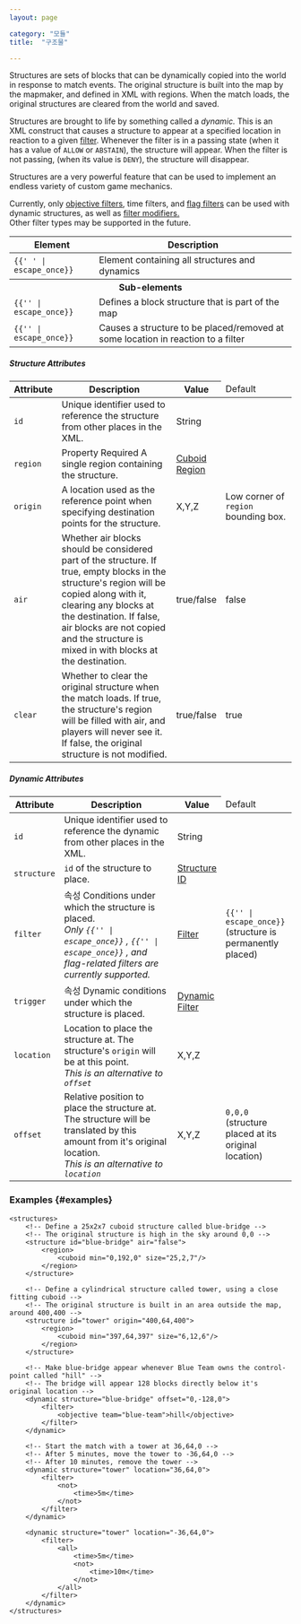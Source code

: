 ```yaml
---
layout: page

category: "모듈"
title:  "구조물"

---
```


Structures are sets of blocks that can be dynamically copied into the world in response to match events.
The original structure is built into the map by the mapmaker, and defined in XML with regions.
When the match loads, the original structures are cleared from the world and saved.

Structures are brought to life by something called a _dynamic._
This is an XML construct that causes a structure to appear at a specified location in reaction to a given
[filter](/modules/filters).
Whenever the filter is in a passing state (when it has a value of `ALLOW` or `ABSTAIN`),
the structure will appear. When the filter is not passing,
(when its value is `DENY`), the structure will disappear.


Structures are a very powerful feature that can be used to implement an endless variety of custom game mechanics.


<div class='alert alert-warning alert-small'>
  <div class='clearfix'>
    <i class='fa fa-2x fa-exclamation-triangle'></i>
    <p class='alert-content'>
      Currently, only
      <a href='/modules/filters#objectiveFilter'>objective filters</a>, time filters, and
      <a href='/modules/filters#flagFilter'>flag filters</a>
      can be used with dynamic structures, as well as
      <a href='/modules/filters#filterModifiers'>filter modifiers.</a>
      <br/>
      Other filter types may be supported in the future.
    </p>
  </div>
</div>

<div class='table-responsive'>
  <table class='table table-striped table-condensed'>
    <thead>
      <tr>
        <th>Element</th>
        <th>Description</th>
      </tr>
    </thead>
    <tbody>
      <tr>
        <td>
          <span class='highlight'>
            <code>{{'<structures> </structures>' | escape_once}}</code>
          </span>
        </td>
        <td>
          Element containing all structures and dynamics
        </td>
      </tr>
      <tr>
        <th colspan='2'>Sub-elements</th>
      </tr>
      <tr>
        <td>
          <span class='highlight'>
            <code>{{'<structure>' | escape_once}}</code>
          </span>
        </td>
        <td>Defines a block structure that is part of the map</td>
      </tr>
      <tr>
        <td>
          <span class='highlight'>
            <code>{{'<dynamic>' | escape_once}}</code>
          </span>
        </td>
        <td>Causes a structure to be placed/removed at some location in reaction to a filter</td>
      </tr>
    </tbody>
  </table>
</div>
<h5 id='structureAttributes'>Structure Attributes</h5>
<div class='table-responsive'>
  <table class='table table-striped table-condensed'>
    <thead>
      <tr>
        <th>Attribute</th>
        <th>Description</th>
        <th width='15%'>Value</th>
        <td width='25%'>Default</td>
      </tr>
    </thead>
    <tbody>
      <tr id='structureId'>
        <td>
          <code>id</code>
        </td>
        <td>Unique identifier used to reference the structure from other places in the XML.</td>
        <td>
          <span class='label label-primary'>String</span>
        </td>
        <td></td>
      </tr>
      <tr>
        <td>
          <code>region</code>
        </td>
        <td>
          <span class='label label-default' data-toggle='tooltip' title='Can be an attribute or sub-element.'>Property</span>
          <span class='label label-danger'>Required</span>
          A single region containing the structure.
        </td>
        <td>
          <a href='/modules/regions'>Cuboid Region</a>
        </td>
        <td></td>
      </tr>
      <tr>
        <td>
          <code>origin</code>
        </td>
        <td>
          A location used as the reference point when specifying destination points for the structure.
        </td>
        <td>
          <span class='label label-primary'>X,Y,Z</span>
        </td>
        <td>
          Low corner of
          <code>region</code>
          bounding box.
        </td>
      </tr>
      <tr>
        <td>
          <code>air</code>
        </td>
        <td>
          Whether air blocks should be considered part of the structure.
          If true, empty blocks in the structure's region will be copied along with it, clearing any blocks at the destination.
          If false, air blocks are not copied and the structure is mixed in with blocks at the destination.
        </td>
        <td>
          <span class='label label-primary'>true/false</span>
        </td>
        <td>false</td>
      </tr>
      <tr>
        <td>
          <code>clear</code>
        </td>
        <td>
          Whether to clear the original structure when the match loads.
          If true, the structure's region will be filled with air, and players will never see it.
          If false, the original structure is not modified.
        </td>
        <td>
          <span class='label label-primary'>true/false</span>
        </td>
        <td>true</td>
      </tr>
    </tbody>
  </table>
</div>
<h5 id='dynamicAttributes'>Dynamic Attributes</h5>
<div class='table-responsive'>
  <table class='table table-striped table-condensed'>
    <thead>
      <tr>
        <th>Attribute</th>
        <th>Description</th>
        <th width='15%'>Value</th>
        <td width='25%'>Default</td>
      </tr>
    </thead>
    <tbody>
      <tr>
        <td>
          <code>id</code>
        </td>
        <td>Unique identifier used to reference the dynamic from other places in the XML.</td>
        <td>
          <span class='label label-primary'>String</span>
        </td>
        <td></td>
      </tr>
      <tr>
        <td>
          <code>structure</code>
        </td>
        <td>
          <code>id</code>
          of the structure to place.
        </td>
        <td>
          <a href='#structureId'>Structure ID</a>
        </td>
        <td></td>
      </tr>
      <tr>
        <td>
          <code>filter</code>
        </td>
        <td>
          <span class='label label-default' data-toggle='tooltip' title='이는 속성 또는 하위요소일 수 있습니다.'>속성</span>
          Conditions under which the structure is placed.
          <br/>
          <em>
            Only
            <code>{{'<objective>' | escape_once}}</code>
            ,
            <code>{{'<time>' | escape_once}}</code>
            , and flag-related filters are currently supported.
          </em>
        </td>
        <td>
          <a href='/modules/filters'>Filter</a>
        </td>
        <td>
          <code>{{'<always/>' | escape_once}}</code>
          <br/>
          (structure is permanently placed)
        </td>
      </tr>
      <tr>
        <td>
          <code>trigger</code>
        </td>
        <td>
          <span class='label label-default' data-toggle='tooltip' title='이는 속성 또는 하위요소일 수 있습니다.'>속성</span>
          Dynamic conditions under which the structure is placed.
        </td>
        <td>
          <a href='/modules/filters'>Dynamic Filter</a>
        </td>
        <td></td>
      </tr>
      <tr>
        <td>
          <code>location</code>
        </td>
        <td>
          Location to place the structure at. The structure's
          <code>origin</code>
          will be at this point.
          <br/>
          <em>
            This is an alternative to
            <code>offset</code>
          </em>
        </td>
        <td>
          <span class='label label-primary'>X,Y,Z</span>
        </td>
        <td></td>
      </tr>
      <tr>
        <td>
          <code>offset</code>
        </td>
        <td>
          Relative position to place the structure at.
          The structure will be translated by this amount from it's original location.
          <br/>
          <em>
            This is an alternative to
            <code>location</code>
          </em>
        </td>
        <td>
          <span class='label label-primary'>X,Y,Z</span>
        </td>
        <td>
          <code>0,0,0</code>
          <br/>
          (structure placed at its original location)
        </td>
      </tr>
    </tbody>
  </table>
</div>

### Examples {#examples}

    <structures>
        <!-- Define a 25x2x7 cuboid structure called blue-bridge -->
        <!-- The original structure is high in the sky around 0,0 -->
        <structure id="blue-bridge" air="false">
            <region>
                <cuboid min="0,192,0" size="25,2,7"/>
            </region>
        </structure>

        <!-- Define a cylindrical structure called tower, using a close fitting cuboid -->
        <!-- The original structure is built in an area outside the map, around 400,400 -->
        <structure id="tower" origin="400,64,400">
            <region>
                <cuboid min="397,64,397" size="6,12,6"/>
            </region>
        </structure>

        <!-- Make blue-bridge appear whenever Blue Team owns the control-point called "hill" -->
        <!-- The bridge will appear 128 blocks directly below it's original location -->
        <dynamic structure="blue-bridge" offset="0,-128,0">
            <filter>
                <objective team="blue-team">hill</objective>
            </filter>
        </dynamic>

        <!-- Start the match with a tower at 36,64,0 -->
        <!-- After 5 minutes, move the tower to -36,64,0 -->
        <!-- After 10 minutes, remove the tower -->
        <dynamic structure="tower" location="36,64,0">
            <filter>
                <not>
                    <time>5m</time>
                </not>
            </filter>
        </dynamic>

        <dynamic structure="tower" location="-36,64,0">
            <filter>
                <all>
                    <time>5m</time>
                    <not>
                        <time>10m</time>
                    </not>
                </all>
            </filter>
        </dynamic>
    </structures>
